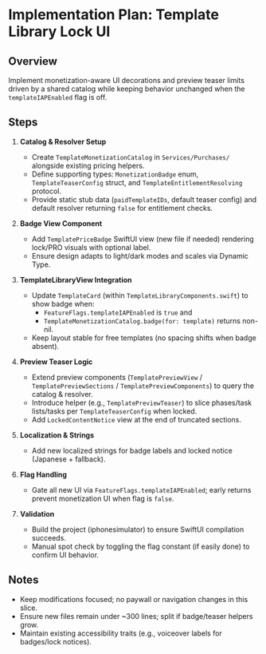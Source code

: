 # Implementation Plan: Template Library Lock UI

## Overview
Implement monetization-aware UI decorations and preview teaser limits driven by a shared catalog while keeping behavior unchanged when the `templateIAPEnabled` flag is off.

## Steps
1. **Catalog & Resolver Setup**
   - Create `TemplateMonetizationCatalog` in `Services/Purchases/` alongside existing pricing helpers.
   - Define supporting types: `MonetizationBadge` enum, `TemplateTeaserConfig` struct, and `TemplateEntitlementResolving` protocol.
   - Provide static stub data (`paidTemplateIDs`, default teaser config) and default resolver returning `false` for entitlement checks.

2. **Badge View Component**
   - Add `TemplatePriceBadge` SwiftUI view (new file if needed) rendering lock/PRO visuals with optional label.
   - Ensure design adapts to light/dark modes and scales via Dynamic Type.

3. **TemplateLibraryView Integration**
   - Update `TemplateCard` (within `TemplateLibraryComponents.swift`) to show badge when:
     - `FeatureFlags.templateIAPEnabled` is `true` and
     - `TemplateMonetizationCatalog.badge(for: template)` returns non-nil.
   - Keep layout stable for free templates (no spacing shifts when badge absent).

4. **Preview Teaser Logic**
   - Extend preview components (`TemplatePreviewView` / `TemplatePreviewSections` / `TemplatePreviewComponents`) to query the catalog & resolver.
   - Introduce helper (e.g., `TemplatePreviewTeaser`) to slice phases/task lists/tasks per `TemplateTeaserConfig` when locked.
   - Add `LockedContentNotice` view at the end of truncated sections.

5. **Localization & Strings**
   - Add new localized strings for badge labels and locked notice (Japanese + fallback).

6. **Flag Handling**
   - Gate all new UI via `FeatureFlags.templateIAPEnabled`; early returns prevent monetization UI when flag is `false`.

7. **Validation**
   - Build the project (iphonesimulator) to ensure SwiftUI compilation succeeds.
   - Manual spot check by toggling the flag constant (if easily done) to confirm UI behavior.

## Notes
- Keep modifications focused; no paywall or navigation changes in this slice.
- Ensure new files remain under ~300 lines; split if badge/teaser helpers grow.
- Maintain existing accessibility traits (e.g., voiceover labels for badges/lock notices).

